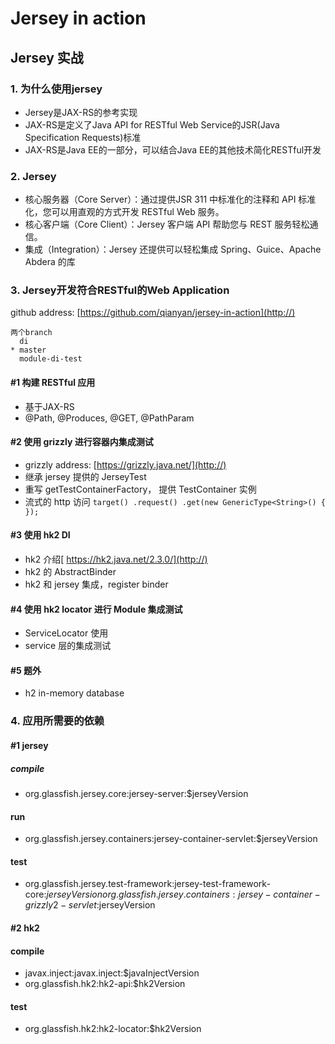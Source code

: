 # Jersey in action

## Jersey 实战
### 1. 为什么使用jersey

* Jersey是JAX-RS的参考实现
* JAX-RS是定义了Java API for RESTful Web Service的JSR(Java Specification Requests)标准
* JAX-RS是Java EE的一部分，可以结合Java EE的其他技术简化RESTful开发

### 2. Jersey

- 核心服务器（Core Server）：通过提供JSR 311 中标准化的注释和 API 标准化，您可以用直观的方式开发 RESTful Web 服务。
- 核心客户端（Core Client）：Jersey 客户端 API 帮助您与 REST 服务轻松通信。
- 集成（Integration）：Jersey 还提供可以轻松集成 Spring、Guice、Apache Abdera 的库

### 3. Jersey开发符合RESTful的Web Application

github address: [https://github.com/qianyan/jersey-in-action](http://)

```
两个branch
  di
* master
  module-di-test
```

#### #1 构建 RESTful 应用
* 基于JAX-RS
* @Path, @Produces, @GET, @PathParam

#### #2 使用 grizzly 进行容器内集成测试
* grizzly address: [https://grizzly.java.net/](http://)
* 继承 jersey 提供的 JerseyTest
* 重写 getTestContainerFactory， 提供 TestContainer 实例
* 流式的 http 访问 `target()
                .request()
                .get(new GenericType<String>() {
                });`

#### #3 使用 hk2 DI
* hk2 介绍[ https://hk2.java.net/2.3.0/](http://)
* hk2 的 AbstractBinder
* hk2 和 jersey 集成，register binder

#### #4 使用 hk2 locator 进行 Module 集成测试
* ServiceLocator 使用
* service 层的集成测试

#### #5 题外
* h2 in-memory database


### 4. 应用所需要的依赖
#### #1 jersey
##### compile
- org.glassfish.jersey.core:jersey-server:$jerseyVersion

#### run
- org.glassfish.jersey.containers:jersey-container-servlet:$jerseyVersion

#### test
- org.glassfish.jersey.test-framework:jersey-test-framework-core:$jerseyVersion
  org.glassfish.jersey.containers:jersey-container-grizzly2-servlet:$jerseyVersion

#### #2 hk2
#### compile
- javax.inject:javax.inject:$javaInjectVersion
- org.glassfish.hk2:hk2-api:$hk2Version

#### test
- org.glassfish.hk2:hk2-locator:$hk2Version
